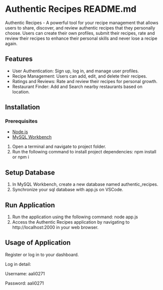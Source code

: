 # Authentic Recipes README.md

Authentic Recipes - A powerful tool for your recipe management that allows users to share, discover, and review authentic recipes that they personally choose. Users can create their own profiles, submit their recipes, rate and review their recipes to enhance their personal skills and never lose a recipe again.

## Features

- User Authentication: Sign up, log in, and manage user profiles.
- Recipe Management: Users can add, edit, and delete their recipes.
- Ratings and Reviews: Rate and review their recipes for personal growth.
- Restaurant Finder: Add and Search nearby restaurants based on location.

## Installation

### Prerequisites

- [Node.js](https://nodejs.org/)
- [MySQL Workbench](https://www.mysql.com/products/workbench/)
    
1. Open a terminal and navigate to project folder.
2. Run the following command to install project dependencies:
   npm install or npm i

## Setup Database

1. In MySQL Workbench, create a new database named authentic_recipes.
2. Synchronize your sql database with app.js on VSCode.

## Run Application

1. Run the application using the following command:
    node app.js
2. Access the Authentic Recipes application by navigating to http://localhost:2000 in your web browser.

## Usage of Application

Register or log in to your dashboard.

Log in detail:

Username: aali0271

Password: aali0271